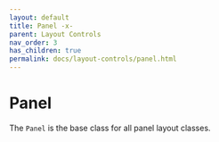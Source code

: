 ```yaml
---
layout: default
title: Panel -x-
parent: Layout Controls
nav_order: 3
has_children: true
permalink: docs/layout-controls/panel.html
---
```


# Panel

The `Panel` is the base class for all panel layout classes.
